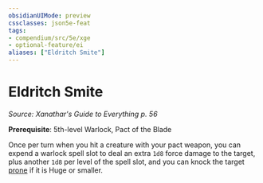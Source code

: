 ```yaml
---
obsidianUIMode: preview
cssclasses: json5e-feat
tags:
- compendium/src/5e/xge
- optional-feature/ei
aliases: ["Eldritch Smite"]
---
```

# Eldritch Smite
*Source: Xanathar's Guide to Everything p. 56*  

**Prerequisite**: 5th-level Warlock, Pact of the Blade

Once per turn when you hit a creature with your pact weapon, you can expend a warlock spell slot to deal an extra `1d8` force damage to the target, plus another `1d8` per level of the spell slot, and you can knock the target [prone](2.%20GM%20Tools/Misc%20DND%20Handbook/compendium/rules/conditions.md#prone) if it is Huge or smaller.